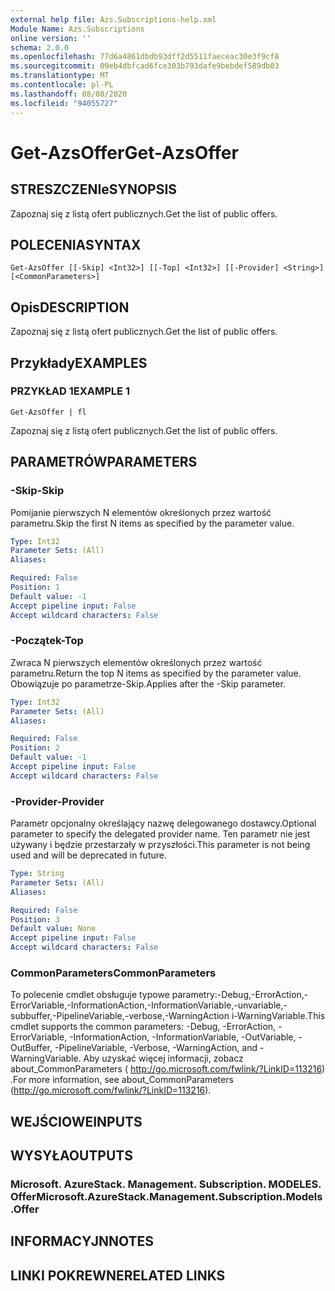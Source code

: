 ```yaml
---
external help file: Azs.Subscriptions-help.xml
Module Name: Azs.Subscriptions
online version: ''
schema: 2.0.0
ms.openlocfilehash: 77d6a4861dbdb93dff2d5511faeceac30e3f9cf8
ms.sourcegitcommit: 09eb4dbfcad6fce303b793dafe9bebdef589db03
ms.translationtype: MT
ms.contentlocale: pl-PL
ms.lasthandoff: 08/08/2020
ms.locfileid: "94055727"
---
```

# <span data-ttu-id="dc42e-101">Get-AzsOffer</span><span class="sxs-lookup"><span data-stu-id="dc42e-101">Get-AzsOffer</span></span>

## <span data-ttu-id="dc42e-102">STRESZCZENIe</span><span class="sxs-lookup"><span data-stu-id="dc42e-102">SYNOPSIS</span></span>
<span data-ttu-id="dc42e-103">Zapoznaj się z listą ofert publicznych.</span><span class="sxs-lookup"><span data-stu-id="dc42e-103">Get the list of public offers.</span></span>

## <span data-ttu-id="dc42e-104">POLECENIA</span><span class="sxs-lookup"><span data-stu-id="dc42e-104">SYNTAX</span></span>

```
Get-AzsOffer [[-Skip] <Int32>] [[-Top] <Int32>] [[-Provider] <String>] [<CommonParameters>]
```

## <span data-ttu-id="dc42e-105">Opis</span><span class="sxs-lookup"><span data-stu-id="dc42e-105">DESCRIPTION</span></span>
<span data-ttu-id="dc42e-106">Zapoznaj się z listą ofert publicznych.</span><span class="sxs-lookup"><span data-stu-id="dc42e-106">Get the list of public offers.</span></span>

## <span data-ttu-id="dc42e-107">Przykłady</span><span class="sxs-lookup"><span data-stu-id="dc42e-107">EXAMPLES</span></span>

### <span data-ttu-id="dc42e-108">PRZYKŁAD 1</span><span class="sxs-lookup"><span data-stu-id="dc42e-108">EXAMPLE 1</span></span>
```
Get-AzsOffer | fl
```

<span data-ttu-id="dc42e-109">Zapoznaj się z listą ofert publicznych.</span><span class="sxs-lookup"><span data-stu-id="dc42e-109">Get the list of public offers.</span></span>

## <span data-ttu-id="dc42e-110">PARAMETRÓW</span><span class="sxs-lookup"><span data-stu-id="dc42e-110">PARAMETERS</span></span>

### <span data-ttu-id="dc42e-111">-Skip</span><span class="sxs-lookup"><span data-stu-id="dc42e-111">-Skip</span></span>
<span data-ttu-id="dc42e-112">Pomijanie pierwszych N elementów określonych przez wartość parametru.</span><span class="sxs-lookup"><span data-stu-id="dc42e-112">Skip the first N items as specified by the parameter value.</span></span>

```yaml
Type: Int32
Parameter Sets: (All)
Aliases:

Required: False
Position: 1
Default value: -1
Accept pipeline input: False
Accept wildcard characters: False
```

### <span data-ttu-id="dc42e-113">-Początek</span><span class="sxs-lookup"><span data-stu-id="dc42e-113">-Top</span></span>
<span data-ttu-id="dc42e-114">Zwraca N pierwszych elementów określonych przez wartość parametru.</span><span class="sxs-lookup"><span data-stu-id="dc42e-114">Return the top N items as specified by the parameter value.</span></span>
<span data-ttu-id="dc42e-115">Obowiązuje po parametrze-Skip.</span><span class="sxs-lookup"><span data-stu-id="dc42e-115">Applies after the -Skip parameter.</span></span>

```yaml
Type: Int32
Parameter Sets: (All)
Aliases:

Required: False
Position: 2
Default value: -1
Accept pipeline input: False
Accept wildcard characters: False
```

### <span data-ttu-id="dc42e-116">-Provider</span><span class="sxs-lookup"><span data-stu-id="dc42e-116">-Provider</span></span>
<span data-ttu-id="dc42e-117">Parametr opcjonalny określający nazwę delegowanego dostawcy.</span><span class="sxs-lookup"><span data-stu-id="dc42e-117">Optional parameter to specify the delegated provider name.</span></span> <span data-ttu-id="dc42e-118">Ten parametr nie jest używany i będzie przestarzały w przyszłości.</span><span class="sxs-lookup"><span data-stu-id="dc42e-118">This parameter is not being used and will be deprecated in future.</span></span>

```yaml
Type: String
Parameter Sets: (All)
Aliases:

Required: False
Position: 3
Default value: None
Accept pipeline input: False
Accept wildcard characters: False
```

### <span data-ttu-id="dc42e-119">CommonParameters</span><span class="sxs-lookup"><span data-stu-id="dc42e-119">CommonParameters</span></span>
<span data-ttu-id="dc42e-120">To polecenie cmdlet obsługuje typowe parametry:-Debug,-ErrorAction,-ErrorVariable,-InformationAction,-InformationVariable,-unvariable,-subbuffer,-PipelineVariable,-verbose,-WarningAction i-WarningVariable.</span><span class="sxs-lookup"><span data-stu-id="dc42e-120">This cmdlet supports the common parameters: -Debug, -ErrorAction, -ErrorVariable, -InformationAction, -InformationVariable, -OutVariable, -OutBuffer, -PipelineVariable, -Verbose, -WarningAction, and -WarningVariable.</span></span> <span data-ttu-id="dc42e-121">Aby uzyskać więcej informacji, zobacz about_CommonParameters ( http://go.microsoft.com/fwlink/?LinkID=113216) .</span><span class="sxs-lookup"><span data-stu-id="dc42e-121">For more information, see about_CommonParameters (http://go.microsoft.com/fwlink/?LinkID=113216).</span></span>

## <span data-ttu-id="dc42e-122">WEJŚCIOWE</span><span class="sxs-lookup"><span data-stu-id="dc42e-122">INPUTS</span></span>

## <span data-ttu-id="dc42e-123">WYSYŁA</span><span class="sxs-lookup"><span data-stu-id="dc42e-123">OUTPUTS</span></span>

### <span data-ttu-id="dc42e-124">Microsoft. AzureStack. Management. Subscription. MODELES. Offer</span><span class="sxs-lookup"><span data-stu-id="dc42e-124">Microsoft.AzureStack.Management.Subscription.Models.Offer</span></span>

## <span data-ttu-id="dc42e-125">INFORMACYJN</span><span class="sxs-lookup"><span data-stu-id="dc42e-125">NOTES</span></span>

## <span data-ttu-id="dc42e-126">LINKI POKREWNE</span><span class="sxs-lookup"><span data-stu-id="dc42e-126">RELATED LINKS</span></span>
